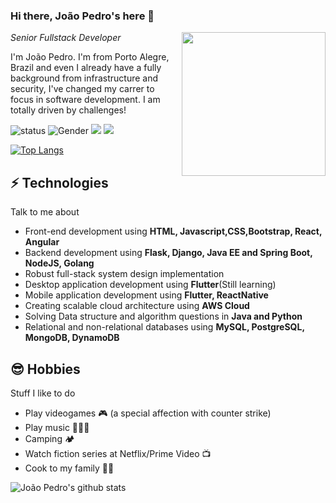 ### Hi there, João Pedro's here 👋

<img align='right' src="https://media.giphy.com/media/M9gbBd9nbDrOTu1Mqx/giphy.gif" width="230">
<p><em>Senior Fullstack Developer</em></p>

I'm João Pedro. I'm from Porto Alegre, Brazil and even I already have a fully background from infrastructure and security, I've changed my carrer to focus in software development. I am totally driven by challenges!

![status](https://img.shields.io/badge/status-up-blue)
![Gender](https://img.shields.io/badge/gender-%F0%9F%A4%B5-blue)
![](https://img.shields.io/badge/Relationship-Married-blue)
[![](https://img.shields.io/badge/LinkedIn-jpodlasnisky-blue)](https://www.linkedin.com/in/jpodlasnisky/)

[![Top Langs](https://github-readme-stats.vercel.app/api/top-langs/?username=jpodlasnisky&layout=compact)](https://github.com/jpodlasnisky)

## ⚡ Technologies
Talk to me about
- Front-end development using **HTML, Javascript,CSS,Bootstrap, React, Angular**
- Backend development using **Flask, Django, Java EE and Spring Boot, NodeJS, Golang**
- Robust full-stack system design implementation
- Desktop application development using **Flutter**(Still learning)
- Mobile application development using **Flutter, ReactNative**
- Creating scalable cloud architecture using **AWS Cloud**
- Solving Data structure and algorithm questions in **Java and Python**
- Relational and non-relational databases using **MySQL, PostgreSQL, MongoDB, DynamoDB**

## 😎 Hobbies
Stuff I like to do
- Play videogames 🎮 (a special affection with counter strike)
- Play music 🎹🎸🎼
- Camping 🏕
- Watch fiction series at Netflix/Prime Video 📺
- Cook to my family 👨‍🍳

![João Pedro's github stats](https://github-readme-stats.vercel.app/api?username=jpodlasnisky&hide=["issues"]&show_icons=true)
